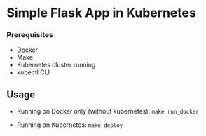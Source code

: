# Simple Flask App in Kubernetes

### Prerequisites
- Docker
- Make
- Kubernetes cluster running
- kubectl CLI

## Usage

- Running on Docker only (without kubernetes): 
`make run_docker` 

- Running on Kubernetes:
`make deploy`

